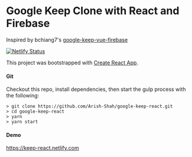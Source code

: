 # Google Keep Clone with React and Firebase

Inspired by bchiang7's [google-keep-vue-firebase](https://raw.githubusercontent.com/bchiang7/google-keep-vue-firebase/)

[![Netlify Status](https://api.netlify.com/api/v1/badges/876ac6cb-ee22-4b0e-aa7b-00ddb69b7bda/deploy-status)](https://app.netlify.com/sites/keep-react/deploys)

This project was bootstrapped with [Create React App](https://github.com/facebookincubator/create-react-app).

#### Git

Checkout this repo, install dependencies, then start the gulp process with the following:

```
> git clone https://github.com/Arish-Shah/google-keep-react.git
> cd google-keep-react
> yarn
> yarn start
```

#### Demo

https://keep-react.netlify.com
